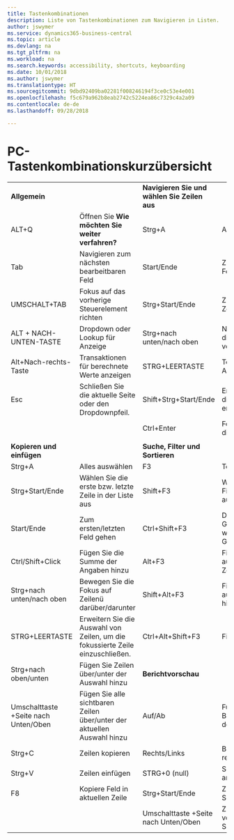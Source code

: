```yaml
---
title: Tastenkombinationen
description: Liste von Tastenkombinationen zum Navigieren in Listen.
author: jswymer
ms.service: dynamics365-business-central
ms.topic: article
ms.devlang: na
ms.tgt_pltfrm: na
ms.workload: na
ms.search.keywords: accessibility, shortcuts, keyboarding
ms.date: 10/01/2018
ms.author: jswymer
ms.translationtype: HT
ms.sourcegitcommit: 9dbd92409ba02281f008246194f3ce0c53e4e001
ms.openlocfilehash: f5c679a962b8eab2742c5224ea86c7329c4a2a09
ms.contentlocale: de-de
ms.lasthandoff: 09/28/2018

---
```


# <a name="pc-keyboard-shortcuts-quick-reference"></a>PC-Tastenkombinationskurzübersicht


|||||  
|----------------|-----------|----------------|-----------|    
|**Allgemein**||**Navigieren Sie und wählen Sie Zeilen aus**||
|ALT+Q|Öffnen Sie **Wie möchten Sie weiter verfahren?**|Strg+A|Alles auswählen|
|Tab|Navigieren zum nächsten bearbeitbaren Feld|Start/Ende|Zum ersten/letzten Feld gehen.|
|UMSCHALT+TAB|Fokus auf das vorherige Steuerelement richten|Strg+Start/Ende|Zur ersten/letzten Zeile.|   
|ALT + NACH-UNTEN-TASTE|Dropdown oder Lookup für Anzeige|Strg+nach unten/nach oben|Navigieren Sie ohne die Auswahl zu verlieren|
|Alt+Nach-rechts-Taste|Transaktionen für berechnete Werte anzeigen|STRG+LEERTASTE|Toggle-Zeilen-Auswahl| 
|Esc|Schließen Sie die aktuelle Seite oder den Dropdownpfeil.|Shift+Strg+Start/Ende|Erweitern Sie zuerst die Auswahl zur ersten/letzten Zeile| 
|||Ctrl+Enter|Fokussieren Sie auf die Liste|
|||||
|**Kopieren und einfügen**||**Suche, Filter und Sortieren**||
|Strg+A|Alles auswählen|F3|Toggle-Suche|
|Strg+Start/Ende|Wählen Sie die erste bzw. letzte Zeile in der Liste aus|Shift+F3|Wechselt zwischen Filterbereich; Fokus auf Feldfilter|
|Start/Ende|Zum ersten/letzten Feld gehen|Ctrl+Shift+F3|Dient um zwischen Gesamtfilter zu wechseln, Fokus auf Gesamtfilter|
|Ctrl/Shift+Click|Fügen Sie die Summe der Angaben hinzu |Alt+F3|Filtern Sie ausgewählte Zellwerte|
|Strg+nach unten/nach oben|Bewegen Sie die Fokus auf Zeilenü darüber/darunter|Shift+Alt+F3|Filter auf ausgewählten Felder hinzufügen|
|STRG+LEERTASTE|Erweitern Sie die Auswahl von Zeilen, um die fokussierte Zeile einzuschließen.|Ctrl+Alt+Shift+F3|Filter zurücksetzen|
|Strg+nach oben/unten|Fügen Sie Zeilen über/unter der Auswahl hinzu|**Berichtvorschau**||
|Umschalttaste +Seite nach Unten/Oben|Fügen Sie alle sichtbaren Zeilen über/unter der aktuellen Auswahl hinzu|Auf/Ab|Führen Sie einen Bildlauf zum Ende der Seite durch
|Strg+C|Zeilen kopieren|Rechts/Links|Blättern Sie nach rechts/links |
|Strg+V|Zeilen einfügen|STRG+0 (null)|Seite an Fenster anpassen |
|F8|Kopiere Feld in aktuellen Zeile|Strg+Start/Ende|Zur ersten/letzten Seite.|
|||Umschalttaste +Seite nach Unten/Oben|Zur vorherigen/nächsten Seite.|


